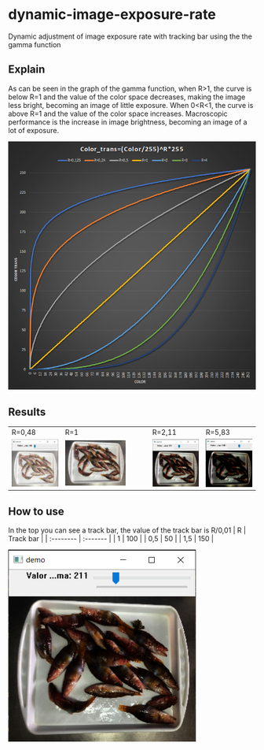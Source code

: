 # dynamic-image-exposure-rate
Dynamic adjustment of image exposure rate with tracking bar using the the gamma function

## Explain

As can be seen in the graph of the gamma function, when R>1, the curve is below R=1 and the value of the color space decreases, making the image less bright, becoming an image of little exposure. When 0<R<1, the curve is above R=1 and the value of the color space increases. Macroscopic performance is the increase in image brightness, becoming an image of a lot of exposure.

<img src="source/grafico.png">

## Results 
<table>
  <tr>
    <td>R=0,48</td>
    <td>R=1</td>
    <td>R=2,11</td>
    <td>R=5,83</td>
  </tr>
  <tr>
    <td><img src="source/img1.png"></td>
    <td><img src="img_in/B3.jpg" width="75%" height="75%"></td>
    <td><img src="source/img2.png"></td>
    <td><img src="source/img4.png"></td>
  </tr>
 </table>
 
 ## How to use
 In the top you can see a track bar, the value of the track bar is R/0,01
 | R | Track bar     | 
| :-------- | :------- | 
| 1 | 100 |
| 0,5 | 50 |
| 1,5 | 150 |

 <img src="source/img2.png">
